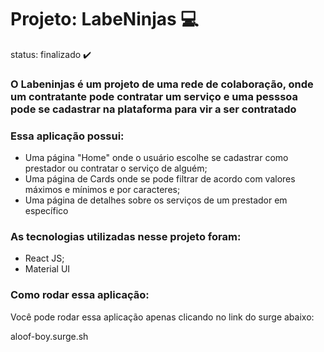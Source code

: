 # Projeto: LabeNinjas 💻

status: finalizado ✔️

### O Labeninjas é um projeto de uma rede de colaboração, onde um contratante pode contratar um serviço e uma pesssoa pode se cadastrar na plataforma para vir a ser contratado

### Essa aplicação possui:
+ Uma página "Home" onde o usuário escolhe se cadastrar como prestador ou contratar o serviço de alguém;
+ Uma página de Cards onde se pode filtrar de acordo com valores máximos e mínimos e por caracteres;
+ Uma página de detalhes sobre os serviços de um prestador em específico

### As tecnologias utilizadas nesse projeto foram:
+ React JS;
+ Material UI

### Como rodar essa aplicação:
Você pode rodar essa aplicação apenas clicando no link do surge abaixo:
<link>aloof-boy.surge.sh
</link>
